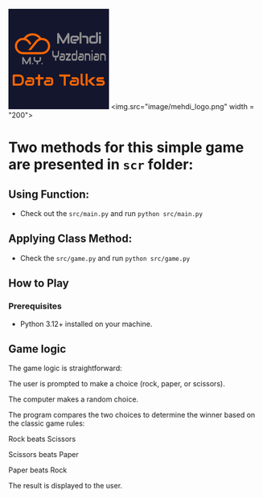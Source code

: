 
![My Logo](image/mehdi_logo.png)
<img.src="image/mehdi_logo.png" width = "200">
# Two methods for this simple game are presented in `scr` folder:

## Using Function:

- Check out the `src/main.py` and run `python src/main.py`

## Applying Class Method:

- Check the `src/game.py` and run  `python src/game.py`

## How to Play
### Prerequisites

- Python 3.12+ installed on your machine.

## Game logic

The game logic is straightforward:

The user is prompted to make a choice (rock, paper, or scissors).

The computer makes a random choice.

The program compares the two choices to determine the winner based on the classic game rules:

Rock beats Scissors

Scissors beats Paper

Paper beats Rock

The result is displayed to the user.